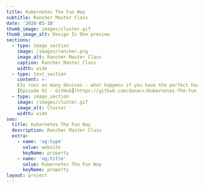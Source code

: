 ```yaml
---
title: Kubernetes The Fun Way
subtitle: Rancher Master Class
date: '2020-03-10'
thumb_image: images/cluster.gif
thumb_image_alt: Design Is One preview
sections:
  - type: image_section
    image: /images/rancher.png
    image_alt: Rancher Master Class
    caption: Rancher Master Class
    width: wide
  - type: text_section
    content: >-
    K3s runs on many devices - what happens if you have the perfect hardware to run it on?\n\nSee how easy it is to build\_a portable Kubernetes cluster with a Clusterboard.\n\nI walked the participants\_through the requirements of setting up such a cluster and explained the advantages and disadvantages of running production workloads on Arm devices. (including running ceph on USB flash drives).\n\nDuring the session, participants\_got access to an interactive environment where I\_tried to debug and fix the crashes of the live application.
    [Episode 01 - GitHub](https://github.com/danacr/Kubernetes-The-Fun-Way/blob/master/01-portable-kubernetes-cluster/README.md)
  - type: image_section
    image: /images/cluster.gif
    image_alt: Cluster
    width: wide
seo:
  title: Kubernetes The Fun Way
  description: Rancher Master Class
  extra:
    - name: 'og:type'
      value: website
      keyName: property
    - name: 'og:title'
      value: Kubernetes The Fun Way
      keyName: property
layout: project
---
```

